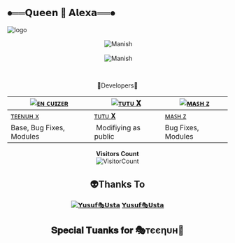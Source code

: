## ⦁══𝗤𝘂𝗲𝗲𝗻 👸 𝗔𝗹𝗲𝘅𝗮══⦁





![logo](https://telegra.ph/file/5c3f1c0e70083d6a0c23a.jpg)

<div align="center">
<p>&nbsp;<img align="center" src="https://github-readme-stats.vercel.app/api?username=CuzierX1&show_icons=true&theme=nightowl" alt="Manish" /></p>

<p>&nbsp;<img align="center" src="https://github-readme-stats.vercel.app/api/top-langs/?username=CuzierX1&theme=algolia&layout=compact&langs_count=10&hide_border=true&show_icons=true" alt="Manish"/></p></a><br> 






💠Developers💠
  <div align="center">
    
  [![ᴇɴ ᴄᴜɪᴢᴇʀ](https://github.com/farhan-dqz.png?size=100)](https://github.com/farhan-dqz) |  [![ᴛᴜᴛᴜ 𝐗](https://github.com/Alien-alfa.png?size=100)](https://github.com/AI-VIKI) | [![ᴍᴀꜱʜ ᴢ](https://github.com/afnanplk.png?size=100)](https://github.com/afnanplk) 
----|----|----
[ᴛᴇᴇɴᴜʜ x](https://github.com/tenuh)  | [ᴛᴜᴛᴜ 𝐗](https://github.com/AI-VIKI) | [ᴍᴀꜱʜ ᴢ](https://github.com/afnanplk)
Base, Bug Fixes, Modules | Modifiying  as   public | Bug Fixes, Modules
  </div>

**Visitors Count**  
![VisitorCount](https://profile-counter.glitch.me/{queenalexa2}/count.svg) 
                                                             
 

    
## 👽Thanks To
[![𝗬𝘂𝘀𝘂𝗳🎭𝗨𝘀𝘁𝗮](https://github.com/yusufusta.png?size=50)](https://t.me/fusufs)
[𝗬𝘂𝘀𝘂𝗳🎭𝗨𝘀𝘁𝗮](https://t.me/fusufs)

## 𝐒𝐩𝐞𝐜𝐢𝐚𝐥 𝐓𝐮𝐚𝐧𝐤𝐬 𝐟𝐨𝐫 🎭тєєηυн🚀
